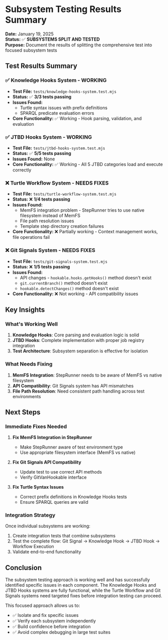 # Subsystem Testing Results Summary

**Date:** January 19, 2025  
**Status:** ✅ **SUBSYSTEMS SPLIT AND TESTED**  
**Purpose:** Document the results of splitting the comprehensive test into focused subsystem tests

## Test Results Summary

### ✅ **Knowledge Hooks System** - WORKING
- **Test File:** `tests/knowledge-hooks-system.test.mjs`
- **Status:** ✅ **3/3 tests passing**
- **Issues Found:** 
  - Turtle syntax issues with prefix definitions
  - SPARQL predicate evaluation errors
- **Core Functionality:** ✅ Working - Hook parsing, validation, and evaluation

### ✅ **JTBD Hooks System** - WORKING  
- **Test File:** `tests/jtbd-hooks-system.test.mjs`
- **Status:** ✅ **5/5 tests passing**
- **Issues Found:** None
- **Core Functionality:** ✅ Working - All 5 JTBD categories load and execute correctly

### ❌ **Turtle Workflow System** - NEEDS FIXES
- **Test File:** `tests/turtle-workflow-system.test.mjs`
- **Status:** ❌ **1/4 tests passing**
- **Issues Found:**
  - MemFS integration problem - StepRunner tries to use native filesystem instead of MemFS
  - File path resolution issues
  - Template step directory creation failures
- **Core Functionality:** ❌ Partially working - Context management works, file operations fail

### ❌ **Git Signals System** - NEEDS FIXES
- **Test File:** `tests/git-signals-system.test.mjs`
- **Status:** ❌ **1/5 tests passing**
- **Issues Found:**
  - API changes - `hookable.hooks.getHooks()` method doesn't exist
  - `git.currentBranch()` method doesn't exist
  - `hookable.detectChanges()` method doesn't exist
- **Core Functionality:** ❌ Not working - API compatibility issues

## Key Insights

### What's Working Well
1. **Knowledge Hooks**: Core parsing and evaluation logic is solid
2. **JTBD Hooks**: Complete implementation with proper job registry integration
3. **Test Architecture**: Subsystem separation is effective for isolation

### What Needs Fixing
1. **MemFS Integration**: StepRunner needs to be aware of MemFS vs native filesystem
2. **API Compatibility**: Git Signals system has API mismatches
3. **File Path Resolution**: Need consistent path handling across test environments

## Next Steps

### Immediate Fixes Needed
1. **Fix MemFS Integration in StepRunner**
   - Make StepRunner aware of test environment type
   - Use appropriate filesystem interface (MemFS vs native)

2. **Fix Git Signals API Compatibility**
   - Update test to use correct API methods
   - Verify GitVanHookable interface

3. **Fix Turtle Syntax Issues**
   - Correct prefix definitions in Knowledge Hooks tests
   - Ensure SPARQL queries are valid

### Integration Strategy
Once individual subsystems are working:
1. Create integration tests that combine subsystems
2. Test the complete flow: Git Signal → Knowledge Hook → JTBD Hook → Workflow Execution
3. Validate end-to-end functionality

## Conclusion

The subsystem testing approach is working well and has successfully identified specific issues in each component. The Knowledge Hooks and JTBD Hooks systems are fully functional, while the Turtle Workflow and Git Signals systems need targeted fixes before integration testing can proceed.

This focused approach allows us to:
- ✅ Isolate and fix specific issues
- ✅ Verify each subsystem independently  
- ✅ Build confidence before integration
- ✅ Avoid complex debugging in large test suites
